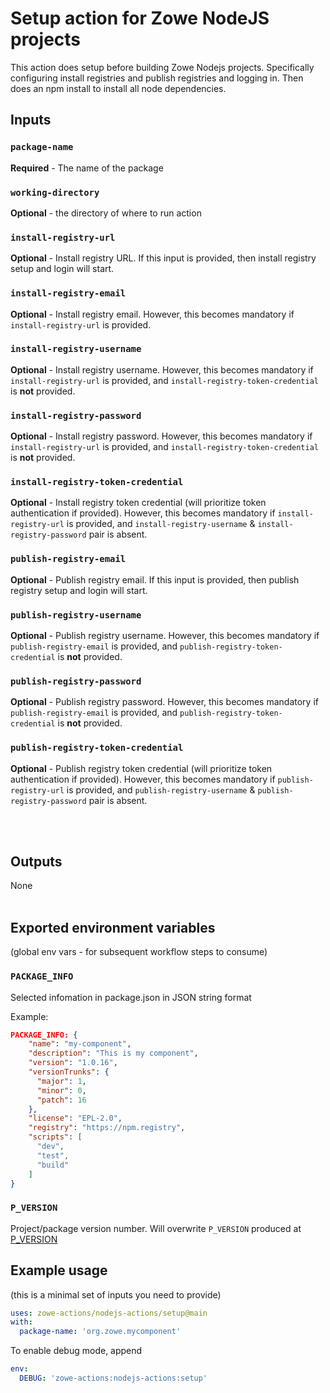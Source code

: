 # Setup action for Zowe NodeJS projects

This action does setup before building Zowe Nodejs projects. Specifically configuring install registries and publish registries and logging in. Then does an npm install to install all node dependencies.  

## Inputs

### `package-name`

**Required** - The name of the package

### `working-directory`

**Optional** - the directory of where to run action

### `install-registry-url`

**Optional** - Install registry URL. If this input is provided, then install registry setup and login will start.

### `install-registry-email`

**Optional** - Install registry email. However, this becomes mandatory if `install-registry-url` is provided.

### `install-registry-username`

**Optional** - Install registry username. However, this becomes mandatory if `install-registry-url` is provided, and `install-registry-token-credential` is __not__ provided.

### `install-registry-password`

**Optional** - Install registry password. However, this becomes mandatory if `install-registry-url` is provided, and `install-registry-token-credential` is __not__ provided.

### `install-registry-token-credential`

**Optional** - Install registry token credential (will prioritize token authentication if provided). However, this becomes mandatory if `install-registry-url` is provided, and `install-registry-username` & `install-registry-password` pair is absent.

### `publish-registry-email`

**Optional** - Publish registry email. If this input is provided, then publish registry setup and login will start.

### `publish-registry-username`

**Optional** - Publish registry username. However, this becomes mandatory if `publish-registry-email` is provided, and `publish-registry-token-credential` is __not__ provided.

### `publish-registry-password`

**Optional** - Publish registry password. However, this becomes mandatory if `publish-registry-email` is provided, and `publish-registry-token-credential` is __not__ provided.

### `publish-registry-token-credential`

**Optional** - Publish registry token credential (will prioritize token authentication if provided). However, this becomes mandatory if `publish-registry-url` is provided, and `publish-registry-username` & `publish-registry-password` pair is absent.

<br /><br />

## Outputs

None
<br /><br />

## Exported environment variables

(global env vars - for subsequent workflow steps to consume)  

### `PACKAGE_INFO`

Selected infomation in package.json in JSON string format  

Example:

```json
PACKAGE_INFO: {
    "name": "my-component",
    "description": "This is my component",
    "version": "1.0.16",
    "versionTrunks": {
      "major": 1,
      "minor": 0,
      "patch": 16
    },
    "license": "EPL-2.0",
    "registry": "https://npm.registry",
    "scripts": [
      "dev",
      "test",
      "build"
    ]
}
```

### `P_VERSION`

Project/package version number. Will overwrite `P_VERSION` produced at [P_VERSION](https://github.com/zowe-actions/shared-actions/tree/main/prepare-workflow#p_version)
<br />

## Example usage

(this is a minimal set of inputs you need to provide)

```yaml
uses: zowe-actions/nodejs-actions/setup@main
with:
  package-name: 'org.zowe.mycomponent'
```

To enable debug mode, append

```yaml
env:
  DEBUG: 'zowe-actions:nodejs-actions:setup'
```
